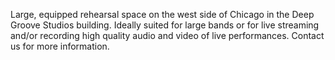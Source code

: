 ---
---

Large, equipped rehearsal space on the west side of Chicago in the Deep Groove Studios building. Ideally suited for large bands or for live streaming and/or recording high quality audio and video of live performances. Contact us for more information.